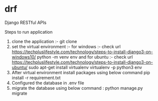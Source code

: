 # drf
Django RESTful APIs 

Steps to run application

1) clone the application :- git clone 
2) set the virtual environment :- 
   for windows :- check url https://techpluslifestyle.com/technology/steps-to-install-django3-on-windows10/
      python -m venv env and 
   for ubuntu :- check url https://techpluslifestyle.com/technology/steps-to-install-django3-on-ubuntu/
    sudo apt-get install virtualenv
    virtualenv -p python3 env 
3) After virtual environment install packages using below command
   pip install -r requirement.txt
4) Configured the database in .env file
5) migrate the database using below command :
   python manage.py migrate
   
